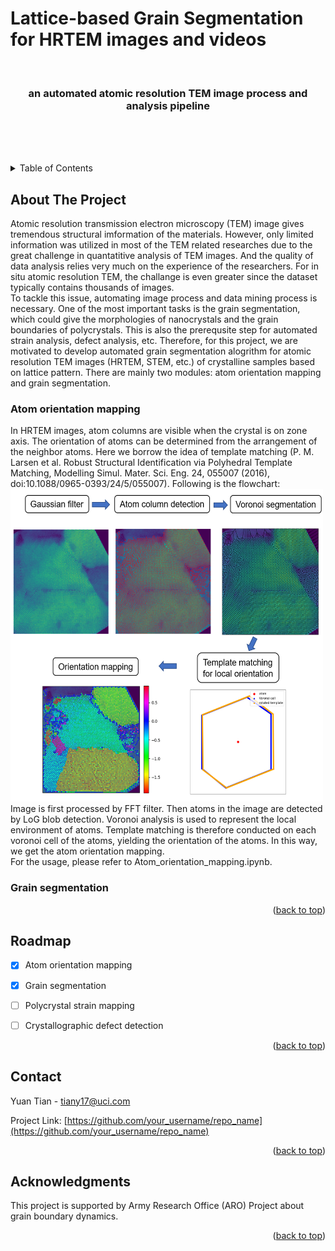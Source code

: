 # Lattice-based Grain Segmentation for HRTEM images and videos

<a name="readme-top"></a>

<br />
<div align="center">
  <h3 align="center">an automated atomic resolution TEM image process and analysis pipeline</h3>
  <p align="center">
    <br />
    <br />
    <br />
  </p>
</div>



<!-- TABLE OF CONTENTS -->
<details>
  <summary>Table of Contents</summary>
  <ol>
    <li>
      <a href="#about-the-project">About The Project</a>
    </li>
    <li><a href="#roadmap">Roadmap</a></li>
    <li><a href="#contact">Contact</a></li>
    <li><a href="#acknowledgments">Acknowledgments</a></li>
  </ol>
</details>



<!-- ABOUT THE PROJECT -->
## About The Project

Atomic resolution transmission electron microscopy (TEM) image gives tremendous structural imformation of the materials. However, only limited information was utilized in most of the TEM related researches due to the great challenge in quantatitive analysis of TEM images. And the quality of data analysis relies very much on the experience of the researchers. For in situ atomic resolution TEM, the challange is even greater since the dataset typically contains thousands of images.  
To tackle this issue, automating image process and data mining process is necessary. One of the most important tasks is the grain segmentation, which could give the morphologies of nanocrystals and the grain boundaries of polycrystals. This is also the prerequsite step for automated strain analysis, defect analysis, etc. 
Therefore, for this project, we are motivated to develop automated grain segmentation alogrithm for atomic resolution TEM images (HRTEM, STEM, etc.) of crystalline samples based on lattice pattern. 
There are mainly two modules: atom orientation mapping and grain segmentation. 

### Atom orientation mapping

In HRTEM images, atom columns are visible when the crystal is on zone axis. The orientation of atoms can be determined from the arrangement of the neighbor atoms. Here we borrow the idea of template matching (P. M. Larsen et al. Robust Structural Identification via Polyhedral Template Matching, Modelling Simul. Mater. Sci. Eng. 24, 055007 (2016), doi:10.1088/0965-0393/24/5/055007). Following is the flowchart:  
<img src="image/OrientationMapping.png" alt="Logo" width="500" height="500">  
Image is first processed by FFT filter. Then atoms in the image are detected by LoG blob detection. Voronoi analysis is used to represent the local environment of atoms. Template matching is therefore conducted on each voronoi cell of the atoms, yielding the orientation of the atoms. In this way, we get the atom orientation mapping.  
For the usage, please refer to Atom_orientation_mapping.ipynb.

### Grain segmentation


<p align="right">(<a href="#readme-top">back to top</a>)</p>


<!-- ROADMAP -->
## Roadmap

- [x] Atom orientation mapping
- [x] Grain segmentation
- [ ] Polycrystal strain mapping
- [ ] Crystallographic defect detection


<p align="right">(<a href="#readme-top">back to top</a>)</p>



<!-- CONTACT -->
## Contact

Yuan Tian - tiany17@uci.com

Project Link: [https://github.com/your_username/repo_name](https://github.com/your_username/repo_name)

<p align="right">(<a href="#readme-top">back to top</a>)</p>



<!-- ACKNOWLEDGMENTS -->
## Acknowledgments

This project is supported by Army Research Office (ARO) Project about grain boundary dynamics. 

<p align="right">(<a href="#readme-top">back to top</a>)</p>



